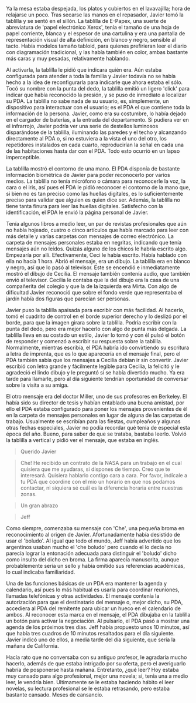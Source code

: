 Ya la mesa estaba despejada, los platos y cubiertos en el lavavajilla; hora de relajarse un poco.  Tras secarse las manos en el repasador, Javier tomó la tablilla y se sentó en el sillón.  La tablilla de E-Papex, una suerte de abreviatura de 'papel electrónico Xerox', tenía el tamaño de una hoja de papel corriente, blanca y el espesor de una cartulina y era una pantalla de representación visual de alta definición, en blanco y negro,  sensible al tacto.  Había modelos tamaño tabloid, para quienes prefirieran leer el diario con diagramación tradicional, y las había también en color, ambas bastante más caras y muy pesadas, relativamente hablando.

Al activarla, la tablilla le pidió que indicara quién era.  Aún estaba configurada para atender a toda la familia y Javier todavía no se había hecho a la idea de reconfigurarla para indicarle que ahora estaba el sólo.  Tocó su nombre con la punta del dedo, la tablilla emitió un ligero 'click' para indicar que había reconocido la presión, y se puso de inmediato a localizar su PDA.  La tablilla no sabe nada de su usuario, es, simplemente, un dispositivo para interactuar con el usuario; es el PDA el que contiene toda la información de la persona.  Javier, como era su costumbre, lo había dejado en el cargador de baterías, a la entrada del departamento.  Si pudiera ver en el infrarrojo, Javier podría ver una serie de destellos luminosos disparándose de la tablilla, iluminando las paredes y el techo y alcanzando directamente al PDA o, si no estuviera a la vista el uno del otro, los repetidores instalados en cada cuarto, reproducirían la señal en cada una de las habitaciones hasta dar con el PDA.  Todo esto ocurrió en un lapso imperceptible.  

La tablilla mostró el contorno de una mano.  El PDA disponía de bastante información biométrica de Javier para poder reconocerlo por varios medios.  La tablilla no tenía micrófono o cámara para reconocerle la voz,  la cara o el iris, así pues el PDA le pidió reconocer el contorno de la mano que, si bien no es tan preciso como las huellas digitales, es lo suficientemente preciso para validar que alguien es quien dice ser.  Además, la tablilla no tiene tanta finura para leer las huellas digitales.  Satisfecho con la identificación, el PDA le envió la página personal de Javier.  

Tenía algunos libros a medio leer, un par de revistas profesionales que aún no había hojeado, cuatro o cinco artículos que había marcado para leer con más detalle y varias carpetas con mensajes de correo electrónico.  La carpeta de mensajes personales estaba en negritas, indicando que tenía mensajes aún no leídos.  Quizás alguno de los chicos le habría escrito algo. Empezaría por allí.  Efectivamente, Ceci le había escrito. Había hablado con ella no hacía 1 hora. Abrió el mensaje, era un dibujo.  La tablilla era en blanco y negro, así que lo pasó al televisor.  Este se encendió e inmediatamente mostró el dibujo de Cecilia.  El mensaje también contenía audio, que también envió al televisor.  Cecilia le contaba que la del dibujo era la casa de una compañerita del colegio y que la de la izquierda era Mirta.  Con algo de dificultad Javier reconoció que sobre el fondo verde que representaba el jardín había dos figuras que parecían ser personas.  

Javier puso la tablilla apaisada para escribir con más facilidad.  Al hacerlo, tomó el cuadrito de control en el borde superior derecho y lo deslizó por el borde, para que la imagen girara sobre la tablilla.  Podría escribir con la punta del dedo, pero era mejor hacerlo con algo de punta más delgada.  La tablilla lleva en su costado un estilo, Javier lo tomó y con él pulsó el botón de responder y comenzó a escribir su respuesta sobre la tablilla.  Normalmente, mientras escribía, el PDA habría ido convirtiendo su escritura a letra de imprenta, que es lo que aparecería en el mensaje final, pero el PDA también sabía que los mensajes a Cecilia debían ir sin convertir.  Javier escribió con letra grande y fácilmente legible para Cecilia, la felicitó y le agradeció el lindo dibujo y le preguntó si se había divertido mucho.  Ya era tarde para llamarle, pero al día siguiente tendrían oportunidad de conversar sobre la visita a su amiga.

El otro mensaje era del doctor Miller, uno de sus profesores en Berkeley.  El había sido su director de tesis y habían entablado una buena amistad, por ello el PDA estaba configurado para poner los mensajes provenientes de él en la carpeta de mensajes personales en lugar de alguna de las carpetas de trabajo.  Usualmente se escribían para las fiestas, cumpleaños y algunas otras fechas especiales, Javier no podía recordar qué tenía de especial esta época del año.  Bueno, para saber de que se trataba, bastaba leerlo.  Volvió la tablilla a vertical y pidió ver el mensaje, que estaba en inglés.

>Querido Javier

>Che! He recibido un contrato de la NASA para un trabajo en el cual quisiera que me ayudaras, si dispones de tiempo. Creo que te interesará.  Quisiera hablarlo contigo cara a cara.  Por favor, indícale a tu PDA que coordine con el mío un horario en que nos podamos contactar, ni siquiera sé cuál es la diferencia horaria entre nuestras zonas.  

>Un gran abrazo

>Jeff

Como siempre, comenzaba su mensaje con 'Che', una pequeña broma en reconocimiento al origen de Javier.  Afortunadamente había desistido de usar el 'boludo'.  Al igual que todo el mundo, Jeff había advertido que los argentinos usaban mucho el 'che boludo' pero cuando el lo decía no parecía lograr la entonación adecuada para distinguir el 'boludo' dicho como insulto del dicho en broma. La firma aparecía manuscrita, aunque probablemente sería un sello y había omitido sus referencias académicas, lo cual indicaba familiaridad.  

Una de las funciones básicas de un PDA era mantener la agenda y calendario, así pues lo más habitual es usarla para coordinar reuniones, llamadas telefónicas y otras actividades.  El mensaje contenía la autorización para que el destinatario del mensaje o, mejor dicho, su PDA, accediera al PDA del remitente para ubicar un hueco en el calendario de ambos.  Al reconocer esta marca en el mensaje, el PDA dibujaba en la tablilla un botón para activar la negociación.  Al pulsarlo, el PDA pasó a mostrar una agenda de los próximos tres días.  Jeff había propuesto unos 10 minutos, así que había tres cuadros de 10 minutos resaltados para el día siguiente.  Javier indicó uno de ellos, a media tarde del día siguiente, que sería la mañana de California.

Hacía rato que no conversaba con su antiguo profesor, le agradaría mucho hacerlo, además de que estaba intrigado por su oferta, pero el averiguarlo habría de posponerse hasta mañana.  Entretanto, ¿qué leer? Hoy estaba muy cansado para algo profesional, mejor una novela; si, tenía una a medio leer, le vendría bien.  Últimamente se le estaba haciendo hábito el leer novelas, su lectura profesional se le estaba retrasando, pero estaba bastante cansado. Meses de cansancio.
